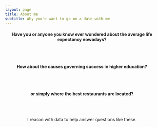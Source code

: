 ```yaml
---
layout: page
title: About me
subtitle: Why you'd want to go on a date with me
---
```


<center>

<h4> Have you or anyone you know ever wondered about the average life expectancy nowadays? </h4> <br><br>

<h4> How about the causes governing success in higher education? </h4> <br><br>

<h4> or simply where the best restaurants are located? </h4> <br><br>

I reason with data to help answer questions like these.

</center>


